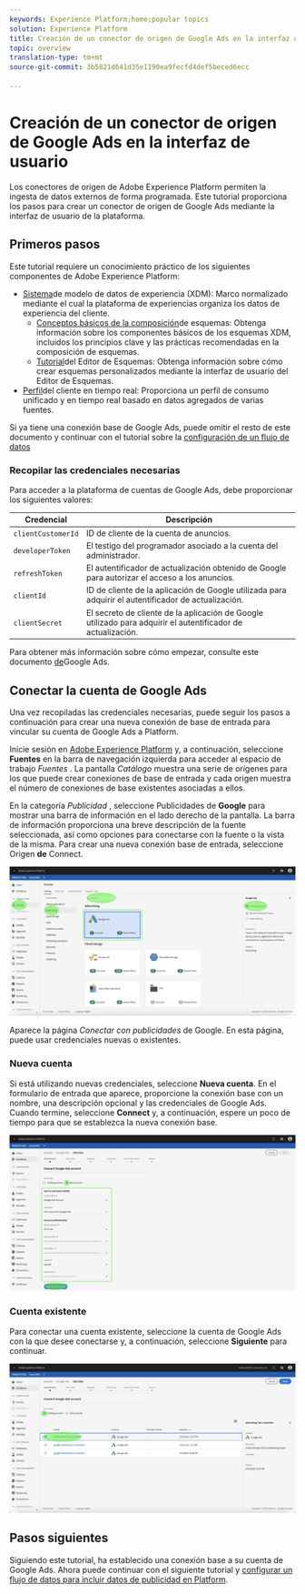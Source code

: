 ```yaml
---
keywords: Experience Platform;home;popular topics
solution: Experience Platform
title: Creación de un conector de origen de Google Ads en la interfaz de usuario
topic: overview
translation-type: tm+mt
source-git-commit: 3b5821d641d35e1190ea9fecfd4def5beced6ecc

---
```



# Creación de un conector de origen de Google Ads en la interfaz de usuario

Los conectores de origen de Adobe Experience Platform permiten la ingesta de datos externos de forma programada. Este tutorial proporciona los pasos para crear un conector de origen de Google Ads mediante la interfaz de usuario de la plataforma.

## Primeros pasos

Este tutorial requiere un conocimiento práctico de los siguientes componentes de Adobe Experience Platform:

* [Sistema](../../../../../xdm/home.md)de modelo de datos de experiencia (XDM): Marco normalizado mediante el cual la plataforma de experiencias organiza los datos de experiencia del cliente.
   * [Conceptos básicos de la composición](../../../../../xdm/schema/composition.md)de esquemas: Obtenga información sobre los componentes básicos de los esquemas XDM, incluidos los principios clave y las prácticas recomendadas en la composición de esquemas.
   * [Tutorial](../../../../../xdm/tutorials/create-schema-ui.md)del Editor de Esquemas: Obtenga información sobre cómo crear esquemas personalizados mediante la interfaz de usuario del Editor de Esquemas.
* [Perfil](../../../../../profile/home.md)del cliente en tiempo real: Proporciona un perfil de consumo unificado y en tiempo real basado en datos agregados de varias fuentes.

Si ya tiene una conexión base de Google Ads, puede omitir el resto de este documento y continuar con el tutorial sobre la [configuración de un flujo de datos](../../dataflow/payments.md)

### Recopilar las credenciales necesarias

Para acceder a la plataforma de cuentas de Google Ads, debe proporcionar los siguientes valores:

| Credencial | Descripción |
| ---------- | ----------- |
| `clientCustomerId` | ID de cliente de la cuenta de anuncios. |
| `developerToken` | El testigo del programador asociado a la cuenta del administrador. |
| `refreshToken` | El autentificador de actualización obtenido de Google para autorizar el acceso a los anuncios. |
| `clientId` | ID de cliente de la aplicación de Google utilizada para adquirir el autentificador de actualización. |
| `clientSecret` | El secreto de cliente de la aplicación de Google utilizado para adquirir el autentificador de actualización. |

Para obtener más información sobre cómo empezar, consulte este documento [de](https://developers.google.com/adwords/api/docs/guides/authentication)Google Ads.

## Conectar la cuenta de Google Ads

Una vez recopiladas las credenciales necesarias, puede seguir los pasos a continuación para crear una nueva conexión de base de entrada para vincular su cuenta de Google Ads a Platform.

Inicie sesión en <a href="https://platform.adobe.com" target="_blank">Adobe Experience Platform</a> y, a continuación, seleccione **Fuentes** en la barra de navegación izquierda para acceder al espacio de trabajo *Fuentes* . La pantalla *Catálogo* muestra una serie de orígenes para los que puede crear conexiones de base de entrada y cada origen muestra el número de conexiones de base existentes asociadas a ellos.

En la categoría *Publicidad* , seleccione Publicidades de **Google** para mostrar una barra de información en el lado derecho de la pantalla. La barra de información proporciona una breve descripción de la fuente seleccionada, así como opciones para conectarse con la fuente o la vista de la misma. Para crear una nueva conexión base de entrada, seleccione Origen **de** Connect.

![catálogo](../../../../images/tutorials/create/ads/catalog.png)

Aparece la página *Conectar con publicidades* de Google. En esta página, puede usar credenciales nuevas o existentes.

### Nueva cuenta

Si está utilizando nuevas credenciales, seleccione **Nueva cuenta**. En el formulario de entrada que aparece, proporcione la conexión base con un nombre, una descripción opcional y las credenciales de Google Ads. Cuando termine, seleccione **Connect** y, a continuación, espere un poco de tiempo para que se establezca la nueva conexión base.

![connect](../../../../images/tutorials/create/ads/connect.png)

### Cuenta existente

Para conectar una cuenta existente, seleccione la cuenta de Google Ads con la que desee conectarse y, a continuación, seleccione **Siguiente** para continuar.

![existente](../../../../images/tutorials/create/ads/existing.png)

## Pasos siguientes

Siguiendo este tutorial, ha establecido una conexión base a su cuenta de Google Ads. Ahora puede continuar con el siguiente tutorial y [configurar un flujo de datos para incluir datos de publicidad en Platform](../../dataflow/advertising.md).